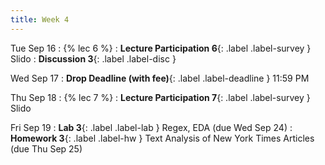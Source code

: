 ```yaml
---
title: Week 4
---
```


Tue Sep 16
: {% lec 6 %}
    <!-- : [Note 6](https://ds100.org/course-notes/regex/regex.html) -->
: **Lecture Participation 6**{: .label .label-survey } Slido
: **Discussion 3**{: .label .label-disc } 

Wed Sep 17
: **Drop Deadline (with fee)**{: .label .label-deadline } 11:59 PM

Thu Sep 18
: {% lec 7 %}
    <!-- : [Note 7](https://ds100.org/course-notes/visualization_1/visualization_1.html) -->
: **Lecture Participation 7**{: .label .label-survey } Slido

Fri Sep 19
: **Lab 3**{: .label .label-lab } Regex, EDA (due Wed Sep 24)
: **Homework 3**{: .label .label-hw } Text Analysis of New York Times Articles (due Thu Sep 25)
